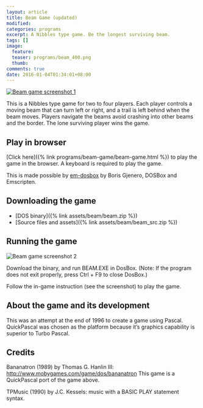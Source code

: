 ```yaml
---
layout: article
title: Beam Game (updated)
modified:
categories: programs
excerpt: A Nibbles type game. Be the longest surviving beam.
tags: []
image:
  feature:
  teaser: programs/beam_400.png
  thumb:
comments: true
date: 2016-01-04T01:34:01+08:00
---
```


<aside>
<a href="{% link programs/beam-game/beam-game.html %}"><img alt="Beam game screenshot 1" src="{% link images/programs/beam_screenshot_01.png %}"></a>
</aside>

This is a Nibbles type game for two to four players. Each player controls a moving beam that can turn left or right, and a trail is left behind when the beam moves. Players navigate the beams avoid crashing into other beams and the border. The lone surviving player wins the game.

## Play in browser
[Click here]({% link programs/beam-game/beam-game.html %}) to play the game in the browser. A keyboard is required to play the game.

This is made possible by [em-dosbox](https://github.com/dreamlayers/em-dosbox) by Boris Gjenero, DOSBox and Emscripten.

## Downloading the game

- [DOS binary]({% link assets/beam/beam.zip %})
- [Source files and assets]({% link assets/beam/beam_src.zip %})

<div style="clear:both"></div>

## Running the game

<aside>
<img alt="Beam game screenshot 2" src="{% link images/programs/beam_screenshot_02.png %}">
</aside>

Download the binary, and run BEAM.EXE in DosBox. (Note: If the program does not exit properly, press Ctrl + F9 to close DosBox.)

Follow the in-game instruction (see the screenshot) to play the game.

<div style="clear:both"></div>

## About the game and its development

This was an attempt at the end of 1996 to create a game using Pascal. QuickPascal was chosen as the platform because it’s graphics capability is superior to Turbo Pascal.

## Credits

Bananatron (1989) by Thomas G. Hanlin III: http://www.mobygames.com/game/dos/bananatron
This game is a QuickPascal port of the game above.

TPMusic (1990) by J.C. Kessels: music with a BASIC PLAY statement syntax.
